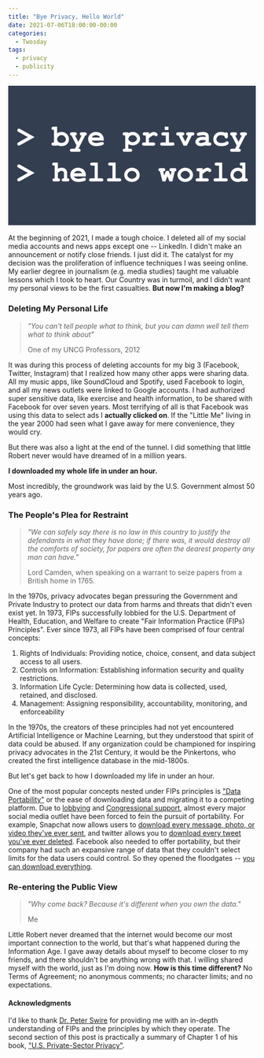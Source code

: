 ```yaml
---
title: "Bye Privacy, Hello World"
date: 2021-07-06T18:00:00-00:00
categories:
  - Twosday
tags:
  - privacy
  - publicity
---
```


![Bye Privacy, Hello World](/assets/images/2021-07-06.jpeg "Bye Privacy, Hello World")

At the beginning of 2021, I made a tough choice.  I deleted all of my social media accounts and news apps except one -- LinkedIn.  I didn't make an announcement or notify close friends.  I just did it.  The catalyst for my decision was the proliferation of influence techniques I was seeing online.  My earlier degree in journalism (e.g. media studies) taught me valuable lessons which I took to heart.  Our Country was in turmoil, and I didn't want my personal views to be the first casualties. **But now I'm making a blog?**

### Deleting My Personal Life

> *"You can't tell people what to think, but you can damn well tell them what to think about"*
> 
> One of my UNCG Professors, 2012

It was during this process of deleting accounts for my big 3 (Facebook, Twitter, Instagram) that I realized how many other apps were sharing data.  All my music apps, like SoundCloud and Spotify, used Facebook to login, and all my news outlets were linked to Google accounts.  I had authorized super sensitive data, like exercise and health information, to be shared with Facebook for over seven years.  Most terrifying of all is that Facebook was using this data to select ads I **actually clicked on**.  If the "Little Me" living in the year 2000 had seen what I gave away for mere convenience, they would cry. 

But there was also a light at the end of the tunnel.  I did something that little Robert never would have dreamed of in a million years. 

**I downloaded my whole life in under an hour.**

Most incredibly, the groundwork was laid by the U.S. Government almost 50 years ago.

### The People's Plea for Restraint

> *"We can safely say there is no law in this country to justify the defendants in what they have done; if there was, it would destroy all the comforts of society, for papers are often the dearest property any man can have."*
> 
> Lord Camden, when speaking on a warrant to seize papers from a British home in 1765.

In the 1970s, privacy advocates began pressuring the Government and Private Industry to protect our data from harms and threats that didn't even exist yet. In 1973, FIPs successfully lobbied for the U.S. Department of Health, Education, and Welfare to create "Fair Information Practice (FIPs) Principles".  Ever since 1973, all FIPs have been comprised of four central concepts:
1. Rights of Individuals: Providing notice, choice, consent, and data subject access to all users.
2. Controls on Information: Establishing information security and quality restrictions.
3. Information Life Cycle: Determining how data is collected, used, retained, and disclosed.
4. Management: Assigning responsibility, accountability, monitoring, and enforceability

In the 1970s, the creators of these principles had not yet encountered Artificial Intelligence or Machine Learning, but they understood that spirit of data could be abused.  If any organization could be championed for inspiring privacy advocates in the 21st Century, it would be the Pinkertons, who created the first intelligence database in the mid-1800s.

But let's get back to how I downloaded my life in under an hour.

One of the most popular concepts nested under FIPs principles is ["Data Portability"](https://iapp.org/resources/article/data-portability/) or the ease of downloading data and migrating it to a competing platform. Due to [lobbying](https://www.ftc.gov/news-events/press-releases/2020/03/ftc-announces-september-22-workshop-data-portability) and [Congressional support](https://www.congress.gov/bill/116th-congress/senate-bill/2658/text), almost every major social media outlet have been forced to fein the pursuit of portability.  For example, Snapchat now allows users to [download every message, photo, or video they've ever sent](https://support.snapchat.com/en-GB/a/download-my-data), and twitter allows you to [download every tweet you've ever deleted](https://help.twitter.com/en/managing-your-account/how-to-download-your-twitter-archive).  Facebook also needed to offer portability, but their company had such an expansive range of data that they couldn't select limits for the data users could control.  So they opened the floodgates -- [you can download everything](https://www.facebook.com/help/212802592074644).

### Re-entering the Public View

> *"Why come back?  Because it's different when you own the data."*
> 
> Me

Little Robert never dreamed that the internet would become our most important connection to the world, but that's what happened during the Information Age.  I gave away details about myself to become closer to my friends, and there shouldn't be anything wrong with that.  I willing shared myself with the world, just as I'm doing now.  **How is this time different?** No Terms of Agreement; no anonymous comments; no character limits; and no expectations.  

#### Acknowledgments
I'd like to thank [Dr. Peter Swire](https://peterswire.net/) for providing me with an in-depth understanding of FIPs and the principles by which they operate.  The second section of this post is practically a summary of Chapter 1 of his book, ["U.S. Private-Sector Privacy"](https://iapp.org/resources/article/u-s-private-sector-privacy-third-edition/).
